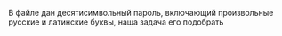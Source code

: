 В файле дан десятисимвольный пароль, включающий произвольные русские и латинские буквы, наша задача его подобрать